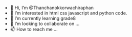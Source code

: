 - 👋 Hi, I’m @Thanchanokkorwachiraphan
- 👀 I’m interested in html css javascript and python code.
- 🌱 I’m currently learning grade8
- 💞️ I’m looking to collaborate on ...
- 📫 How to reach me ...

<!---
Thanchanokkorwachiraphan/Thanchanokkorwachiraphan is a ✨ special ✨ repository because its `README.md` (this file) appears on your GitHub profile.
You can click the Preview link to take a look at your changes.
--->

